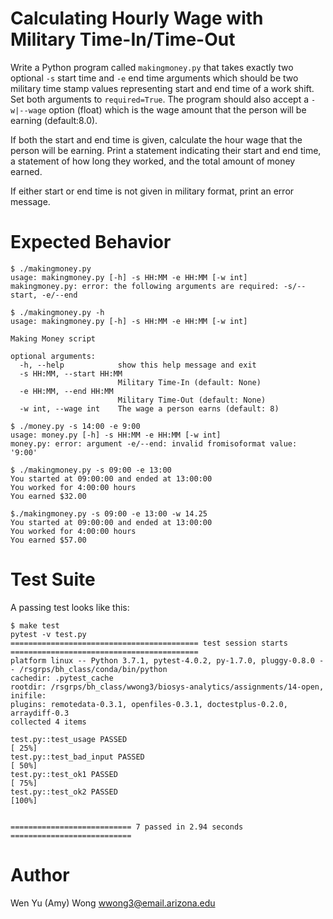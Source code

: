 # Calculating Hourly Wage with Military Time-In/Time-Out

Write a Python program called `makingmoney.py` that takes exactly two optional `-s` start time and `-e` end time arguments which should be two military time stamp values representing start and end time of a work shift. Set both arguments to `required=True`. The program should also accept a `-w|--wage` option (float) which is the wage amount that the person will be earning (default:8.0).

If both the start and end time is given, calculate the hour wage that the person will be earning. Print a statement indicating their start and end time, a statement of how long they worked, and the total amount of money earned. 

If either start or end time is not given in military format, print an error message.

# Expected Behavior

````
$ ./makingmoney.py
usage: makingmoney.py [-h] -s HH:MM -e HH:MM [-w int]
makingmoney.py: error: the following arguments are required: -s/--start, -e/--end

$ ./makingmoney.py -h
usage: makingmoney.py [-h] -s HH:MM -e HH:MM [-w int]

Making Money script

optional arguments:
  -h, --help            show this help message and exit
  -s HH:MM, --start HH:MM
                        Military Time-In (default: None)
  -e HH:MM, --end HH:MM
                        Military Time-Out (default: None)
  -w int, --wage int    The wage a person earns (default: 8)

$ ./money.py -s 14:00 -e 9:00
usage: money.py [-h] -s HH:MM -e HH:MM [-w int]
money.py: error: argument -e/--end: invalid fromisoformat value: '9:00'

$ ./makingmoney.py -s 09:00 -e 13:00
You started at 09:00:00 and ended at 13:00:00
You worked for 4:00:00 hours
You earned $32.00

$./makingmoney.py -s 09:00 -e 13:00 -w 14.25
You started at 09:00:00 and ended at 13:00:00
You worked for 4:00:00 hours
You earned $57.00

````

# Test Suite

A passing test looks like this:

````
$ make test
pytest -v test.py
========================================== test session starts ==========================================
platform linux -- Python 3.7.1, pytest-4.0.2, py-1.7.0, pluggy-0.8.0 -- /rsgrps/bh_class/conda/bin/python
cachedir: .pytest_cache
rootdir: /rsgrps/bh_class/wwong3/biosys-analytics/assignments/14-open, inifile:
plugins: remotedata-0.3.1, openfiles-0.3.1, doctestplus-0.2.0, arraydiff-0.3
collected 4 items                                                                                       

test.py::test_usage PASSED                                                                        [ 25%]
test.py::test_bad_input PASSED                                                                    [ 50%]
test.py::test_ok1 PASSED                                                                          [ 75%]
test.py::test_ok2 PASSED                                                                          [100%]


=========================== 7 passed in 2.94 seconds ===========================
````

# Author

Wen Yu (Amy) Wong <wwong3@email.arizona.edu>
